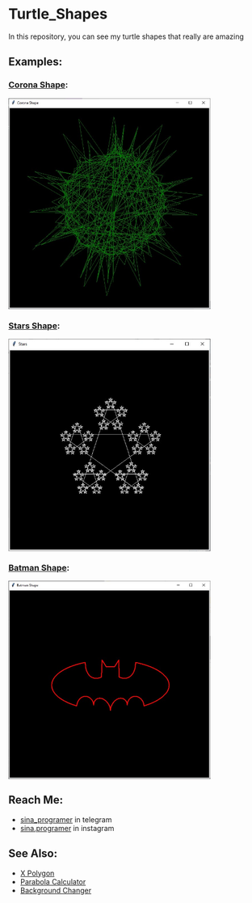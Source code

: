 # Turtle_Shapes
In this repository, you can see my turtle shapes that really are amazing

## Examples:

### [Corona Shape](https://github.com/sina-programer/Turtle_Shapes/tree/main/Corona%20Shape):
<img align='center' src='https://github.com/sina-programer/Turtle_Shapes/blob/main/Corona%20Shape/Corona_Shape%20preview.jpg' width=400>

### [Stars Shape](https://github.com/sina-programer/Turtle_Shapes/tree/main/Stars%20Shape):
<img align='center' src='https://github.com/sina-programer/Turtle_Shapes/blob/main/Stars%20Shape/Stars_Shape%20preview.jpg' width=400>

### [Batman Shape](https://github.com/sina-programer/Turtle_Shapes/tree/main/Batman%20Shape):
<img align='center' src='https://github.com/sina-programer/Turtle_Shapes/blob/main/Batman%20Shape/Batman_Shape%20preview.jpg' width=400>

## **Reach Me:**
- [sina_programer](https://t.me/sina_programer) in telegram
- [sina.programer](https://www.instagram.com/sina.programer) in instagram

## **See Also:**
- [X Polygon](https://github.com/sina-programer/X_Polygon)
- [Parabola Calculator](https://github.com/sina-programer/Parabola_Calculator)
- [Background Changer](https://github.com/sina-programer/Background_Changer)
